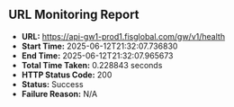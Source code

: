 ## URL Monitoring Report

- **URL:** https://api-gw1-prod1.fisglobal.com/gw/v1/health
- **Start Time:** 2025-06-12T21:32:07.736830
- **End Time:** 2025-06-12T21:32:07.965673
- **Total Time Taken:** 0.228843 seconds
- **HTTP Status Code:** 200
- **Status:** Success
- **Failure Reason:** N/A
